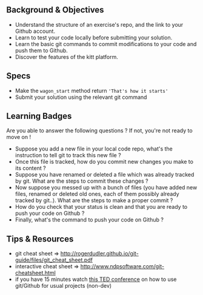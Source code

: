 ## Background & Objectives
* Understand the structure of an exercise's repo, and the link to your Github account.
* Learn to test your code locally before submitting your solution.
* Learn the basic git commands to commit modifications to your code and push them to Github.
* Discover the features of the kitt platform.

## Specs
* Make the `wagon_start` method return `'That's how it starts'`
* Submit your solution using the relevant git command 

## Learning Badges
Are you able to answer the following questions ? If not, you're not ready to move on !
* Suppose you add a new file in your local code repo, what's the instruction to tell git to track this new file ?
* Once this file is tracked, how do you commit new changes you make to its content ?
* Suppose you have renamed or deleted a file which was already tracked by git. What are the steps to commit these changes ?
* Now suppose you messed up with a bunch of files (you have added new files, renamed or deleted old ones, each of them possibly already tracked by git..). What are the steps to make a proper commit ?
* How do you check that your status is clean and that you are ready to push your code on Github ?
* Finally, what's the command to push your code on Github ?

## Tips & Resources
* git cheat sheet => http://rogerdudler.github.io/git-guide/files/git_cheat_sheet.pdf
* interactive cheat sheet => http://www.ndpsoftware.com/git-cheatsheet.html
* if you have 15 minutes watch [this TED conference](http://www.ted.com/talks/clay_shirky_how_the_internet_will_one_day_transform_government.html) on how to use git/Github for usual projects (non-dev)


